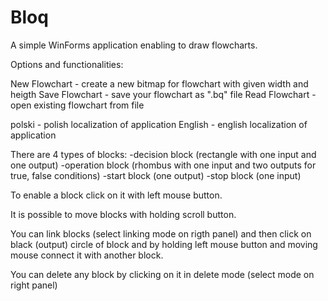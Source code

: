 # Bloq
A simple WinForms application enabling to draw flowcharts.

Options and functionalities:

New Flowchart - create a new bitmap for flowchart with given width and heigth
Save Flowchart - save your flowchart as ".bq" file
Read Flowchart - open existing flowchart from file

polski - polish localization of application
English - english localization of application

There are 4 types of blocks:
-decision block (rectangle with one input and one output) 
-operation block (rhombus with one input and two outputs for true, false conditions)
-start block (one output)
-stop block (one input)

To enable a block click on it with left mouse button.

It is possible to move blocks with holding scroll button.

You can link blocks (select linking mode on rigth panel) and then click on black (output) circle of block and by holding left mouse button and moving mouse connect it with another block.

You can delete any block by clicking on it in delete mode (select mode on right panel)
